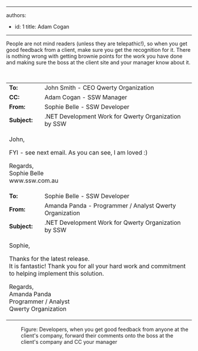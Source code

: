 

---
authors:
  - id: 1
    title: Adam Cogan
---




<span class='intro'> People are not mind readers (unless they are telepathic!), so when you get good feedback from a client, make sure you get the recognition for it. There is nothing wrong with getting brownie points for the work you have done and making sure the boss at the client site and your manager know about it. 
 </span>

<dl class="goodImage"><dt> ​
      <div class="greyBox"><table width="100%"><tbody><tr><td> 
                     <b>To&#58;</b> </td><td>John Smith - CEO Qwerty Organization </td></tr><tr><td> 
                     <b>CC&#58;</b> </td><td>Adam Cogan - SSW Manager </td></tr><tr><td> 
                     <b>From&#58;</b> </td><td>Sophie Belle - SSW Developer </td></tr><tr><td> 
                     <b>Subject&#58;</b> </td><td>.NET Development Work for Qwerty Organization by SSW </td></tr><tr><td colspan="2"><p>John, </p><p>FYI - see next email. As you can see, I am loved &#58;) </p><p>Regards, 
                        <br> Sophie Belle 
                        <br>www.ssw.com.au​</p></td></tr><tr><td> 
                     <b>To&#58;</b> </td><td>Sophie Belle - SSW Developer </td></tr><tr><td> 
                     <b>From&#58;</b> </td><td>Amanda Panda - Programmer / Analyst Qwerty Organization </td></tr><tr><td> 
                     <b>Subject&#58;</b> </td><td>.NET Development Work for Qwerty Organization by SSW </td></tr><tr><td colspan="2"><p>Sophie, </p><p>Thanks for the latest release.<br> It is fantastic! Thank you for all your hard work and commitment to helping implement this solution. </p><p>Regards, 
                        <br> Amanda Panda 
                        <br> Programmer / Analyst<br> Qwerty Organization </p></td></tr></tbody></table></div></dt><dd>Figure&#58; Developers, when you get good feedback from anyone at the client's company, forward their comments onto the boss at the client's company and CC your manager</dd></dl>



